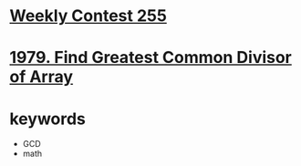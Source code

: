 # [Weekly Contest 255](https://leetcode.com/contest/weekly-contest-255)


# [1979. Find Greatest Common Divisor of Array](https://leetcode.com/problems/find-greatest-common-divisor-of-array/)


# keywords 
- GCD
- math

